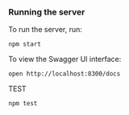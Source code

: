 
### Running the server
To run the server, run:

```
npm start
```

To view the Swagger UI interface:

```
open http://localhost:8300/docs
```

TEST
```
npm test
```
